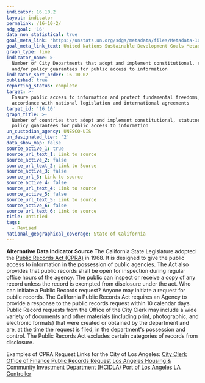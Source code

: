 ```yaml
---
indicator: 16.10.2
layout: indicator
permalink: /16-10-2/
sdg_goal: '16'
data_non_statistical: true
goal_meta_link: 'https://unstats.un.org/sdgs/metadata/files/Metadata-16-10-02.pdf'
goal_meta_link_text: United Nations Sustainable Development Goals Metadata (pdf 1361kB)
graph_type: line
indicator_name: >-
  Number of City Departments that adopt and implement constitutional, statutory
  and/or policy guarantees for public access to information
indicator_sort_order: 16-10-02
published: true
reporting_status: complete
target: >-
  Ensure public access to information and protect fundamental freedoms, in
  accordance with national legislation and international agreements
target_id: '16.10'
graph_title: >-
  Number of countries that adopt and implement constitutional, statutory and/or
  policy guarantees for public access to information
un_custodian_agency: UNESCO-UIS
un_designated_tier: '2'
data_show_map: false
source_active_1: true
source_url_text_1: Link to source
source_active_2: false
source_url_text_2: Link to Source
source_active_3: false
source_url_3: Link to source
source_active_4: false
source_url_text_4: Link to source
source_active_5: false
source_url_text_5: Link to source
source_active_6: false
source_url_text_6: Link to source
title: Untitled
tags:
  - Revised
national_geographical_coverage: State of California
---
```

**Alternative Data Indicator Source**
The California State Legislature adopted the [Public Records Act (CPRA)](https://www.cacities.org/Resources/Open-Government/THE-PEOPLE%E2%80%99S-BUSINESS-A-Guide-to-the-California-Pu.aspx) in 1968. It is designed to give the public access to information in the possession of public agencies. The Act also provides that public records shall be open for inspection during regular office hours of the agency. The public can inspect or receive a copy of any record unless the record is exempted from disclosure under the act.
Who can initiate a Public Records request? Anyone may initiate a request for public records.
The California Public Records Act requires an Agency to provide a response to the public records request within 10 calendar days. 
Public Record requests from the Office of the City Clerk may include a wide variety of documents and other materials (including print, photographic, and electronic formats) that were created or obtained by the department and are, at the time the request is filed, in the department's possession and control. The Public Records Act excludes certain categories of records from disclosure.

Examples of CPRA Request Links for the City of Los Angeles:
[City Clerk](https://clerk.lacity.org/contact-us/RecordsRequest)
[Office of Finance Public Records Request](https://finance.lacity.org/public-records-center)
[Los Angeles Housing & Community Investment Department (HCIDLA)](https://hcidla.lacity.org/Custodian-of-Records)
[Port of Los Angeles](https://www.portoflosangeles.org/about/contact/submit-a-california-public-records-act-request)
[LA Controller](https://lacontroller.org/public-records-request/)
